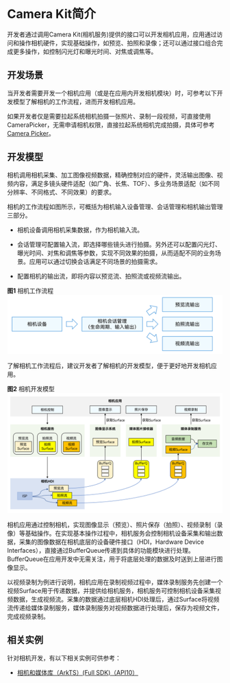 # Camera Kit简介

开发者通过调用Camera Kit(相机服务)提供的接口可以开发相机应用，应用通过访问和操作相机硬件，实现基础操作，如预览、拍照和录像；还可以通过接口组合完成更多操作，如控制闪光灯和曝光时间、对焦或调焦等。

## 开发场景

当开发者需要开发一个相机应用（或是在应用内开发相机模块）时，可参考以下开发模型了解相机的工作流程，进而开发相机应用。

如果开发者仅是需要拉起系统相机拍摄一张照片、录制一段视频，可直接使用CameraPicker，无需申请相机权限，直接拉起系统相机完成拍摄，具体可参考[Camera Picker](../../reference/apis-camera-kit/js-apis-cameraPicker.md)。

## 开发模型

相机调用相机采集、加工图像视频数据，精确控制对应的硬件，灵活输出图像、视频内容，满足多镜头硬件适配（如广角、长焦、TOF）、多业务场景适配（如不同分辨率、不同格式、不同效果）的要求。

相机的工作流程如图所示，可概括为相机输入设备管理、会话管理和相机输出管理三部分。

- 相机设备调用相机采集数据，作为相机输入流。

- 会话管理可配置输入流，即选择哪些镜头进行拍摄。另外还可以配置闪光灯、曝光时间、对焦和调焦等参数，实现不同效果的拍摄，从而适配不同的业务场景。应用可以通过切换会话满足不同场景的拍摄需求。

- 配置相机的输出流，即将内容以预览流、拍照流或视频流输出。

**图1** 相机工作流程  
![Camera Workflow](figures/camera-workflow.png)

了解相机工作流程后，建议开发者了解相机的开发模型，便于更好地开发相机应用。

**图2** 相机开发模型  
![Camera Development Model](figures/camera-development-model.png)

相机应用通过控制相机，实现图像显示（预览）、照片保存（拍照）、视频录制（录像）等基础操作。在实现基本操作过程中，相机服务会控制相机设备采集和输出数据，采集的图像数据在相机底层的设备硬件接口（HDI，Hardware Device Interfaces），直接通过BufferQueue传递到具体的功能模块进行处理。BufferQueue在应用开发中无需关注，用于将底层处理的数据及时送到上层进行图像显示。

以视频录制为例进行说明，相机应用在录制视频过程中，媒体录制服务先创建一个视频Surface用于传递数据，并提供给相机服务，相机服务可控制相机设备采集视频数据，生成视频流。采集的数据通过底层相机HDI处理后，通过Surface将视频流传递给媒体录制服务，媒体录制服务对视频数据进行处理后，保存为视频文件，完成视频录制。

## 相关实例

针对相机开发，有以下相关实例可供参考：

- [相机和媒体库（ArkTS）(Full SDK)（API10）](https://gitee.com/openharmony/applications_app_samples/tree/master/code/SystemFeature/Media/Camera)
